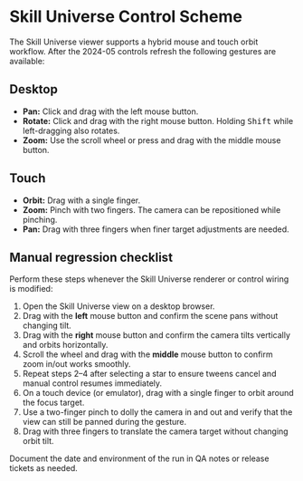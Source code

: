 # Skill Universe Control Scheme

The Skill Universe viewer supports a hybrid mouse and touch orbit workflow. After the 2024-05 controls refresh the following gestures are available:

## Desktop
- **Pan:** Click and drag with the left mouse button.
- **Rotate:** Click and drag with the right mouse button. Holding <kbd>Shift</kbd> while left-dragging also rotates.
- **Zoom:** Use the scroll wheel or press and drag with the middle mouse button.

## Touch
- **Orbit:** Drag with a single finger.
- **Zoom:** Pinch with two fingers. The camera can be repositioned while pinching.
- **Pan:** Drag with three fingers when finer target adjustments are needed.

## Manual regression checklist
Perform these steps whenever the Skill Universe renderer or control wiring is modified:

1. Open the Skill Universe view on a desktop browser.
2. Drag with the **left** mouse button and confirm the scene pans without changing tilt.
3. Drag with the **right** mouse button and confirm the camera tilts vertically and orbits horizontally.
4. Scroll the wheel and drag with the **middle** mouse button to confirm zoom in/out works smoothly.
5. Repeat steps 2–4 after selecting a star to ensure tweens cancel and manual control resumes immediately.
6. On a touch device (or emulator), drag with a single finger to orbit around the focus target.
7. Use a two-finger pinch to dolly the camera in and out and verify that the view can still be panned during the gesture.
8. Drag with three fingers to translate the camera target without changing orbit tilt.

Document the date and environment of the run in QA notes or release tickets as needed.
